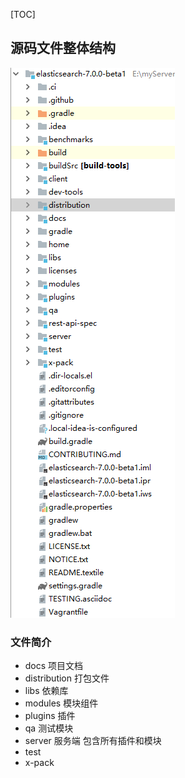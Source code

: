 [TOC]



## 源码文件整体结构

![1551667605957](./1551667605957.png)

### 文件简介

- docs  项目文档 
- distribution 打包文件 
- libs  依赖库
- modules 模块组件 
- plugins 插件
- qa 测试模块
- server 服务端 包含所有插件和模块 
- test 
- x-pack

 